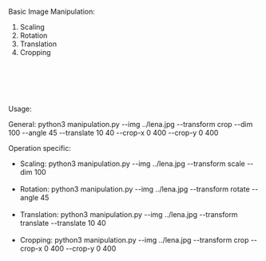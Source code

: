 Basic Image Manipulation:

1. Scaling
2. Rotation
3. Translation
4. Cropping


<br><br><br><br>

Usage: 

General: python3 manipulation.py --img ../lena.jpg --transform crop --dim 100 --angle 45 --translate 10 40 --crop-x 0 400 --crop-y 0 400


Operation specific:
- Scaling: python3 manipulation.py --img ../lena.jpg --transform scale --dim 100
<br><br>
- Rotation: python3 manipulation.py --img ../lena.jpg --transform rotate --angle 45
<br><br>
- Translation: python3 manipulation.py --img ../lena.jpg --transform translate --translate 10 40
<br><br>
- Cropping: python3 manipulation.py --img ../lena.jpg --transform crop --crop-x 0 400 --crop-y 0 400